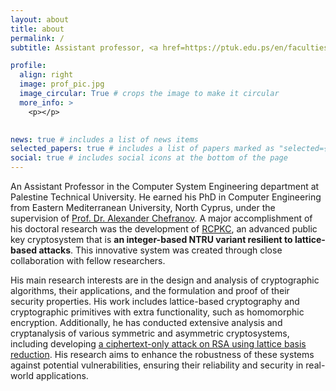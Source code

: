 ```yaml
---
layout: about
title: about
permalink: /
subtitle: Assistant professor, <a href=https://ptuk.edu.ps/en/faculties/department.php?name=computer-systems-engineering>Computer System Engineering Department. PTUK</a>. 

profile:
  align: right
  image: prof_pic.jpg
  image_circular: True # crops the image to make it circular
  more_info: >
    <p></p>
    

news: true # includes a list of news items
selected_papers: true # includes a list of papers marked as "selected={true}"
social: true # includes social icons at the bottom of the page
---
```


An Assistant Professor in the Computer System Engineering department at Palestine Technical University. He earned his PhD in Computer Engineering from Eastern Mediterranean University, North Cyprus, under the supervision of [Prof. Dr. Alexander Chefranov](https://staff.emu.edu.tr/alexanderchefranov/en/personal-info/curriculum-vitae). A major accomplishment of his doctoral research was the development of [RCPKC](https://www.mdpi.com/1424-8220/20/16/4632), an advanced public key cryptosystem that is **an integer-based NTRU variant resilient to lattice-based attacks**. This innovative system was created through close collaboration with fellow researchers.
 
His main research interests are in the design and analysis of cryptographic algorithms, their applications, and the formulation and proof of their security properties. His work includes lattice-based cryptography and cryptographic primitives with extra functionality, such as homomorphic encryption. Additionally, he has conducted extensive analysis and cryptanalysis of various symmetric and asymmetric cryptosystems, including developing [a ciphertext-only attack on RSA using lattice basis reduction](https://iajit.org/PDF/Vol%2018,%20No.%202/19701.pdf). His research aims to enhance the robustness of these systems against potential vulnerabilities, ensuring their reliability and security in real-world applications. 


 
